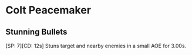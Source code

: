 # Colt Peacemaker

## Stunning Bullets

[SP: 7][CD: 12s] Stuns target and nearby enemies in a small AOE for 3.00s.